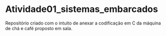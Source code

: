 # Atividade01_sistemas_embarcados
Repositório criado com o intuito de anexar a codificação em C da máquina de chá e café proposto em sala.
